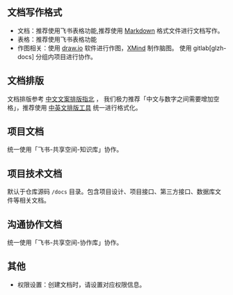
## 文档写作格式
- 文档：推荐使用飞书表格功能,推荐使用 [Markdown](https://www.runoob.com/markdown/md-tutorial.html) 格式文件进行文档写作。
- 表格：推荐使用飞书表格功能
- 作图相关：使用 [draw.io](https://github.com/jgraph/drawio-desktop/releases) 软件进行作图，[XMind](https://www.xmind.cn/) 制作脑图。
使用 gitlab[glzh-docs] 分组内项目进行协作。

## 文档排版
文档排版参考 [中文文案排版指北](https://github.com/sparanoid/chinese-copywriting-guidelines/blob/master/README.zh-CN.md) ，
我们极力推荐「中文与数字之间需要增加空格」，推荐使用 [中英文排版工具](https://cyc2018.github.io/Text-Typesetting/) 统一进行格式化。

## 项目文档
统一使用「飞书-共享空间-知识库」协作。

## 项目技术文档
默认于仓库源码 `/docs` 目录。包含项目设计、项目接口、第三方接口、数据库文件等相关文档。

## 沟通协作文档
统一使用「飞书-共享空间-协作库」协作。

## 其他

- 权限设置：创建文档时，请设置对应权限信息。
